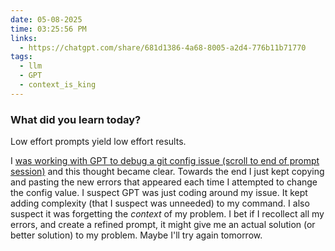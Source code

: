 ```yaml
---
date: 05-08-2025
time: 03:25:56 PM
links:
  - https://chatgpt.com/share/681d1386-4a68-8005-a2d4-776b11b71770
tags:
  - llm
  - GPT
  - context_is_king
---
```


### What did you learn today?
Low effort prompts yield low effort results.

I [was working with GPT to debug a git config issue (scroll to end of prompt session)](https://chatgpt.com/share/681d1386-4a68-8005-a2d4-776b11b71770) and this thought became clear.
Towards the end I just kept copying and pasting the new errors that appeared each time I attempted to change the config value. I suspect GPT was just coding around my issue. 
It kept adding complexity (that I suspect was unneeded) to my command. I also suspect it was forgetting the *context* of my problem. I bet if I recollect all my errors, and create a 
refined prompt, it might give me an actual solution (or better solution) to my problem. Maybe I'll try again tomorrow.